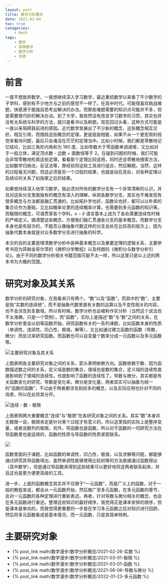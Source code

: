 ```yaml
---
layout: post
title: 数学分析概览
date: 2021-03-04
toc: true
categories:
    - Math
tags:
    - 数学
    - 高等数学
    - 数学分析
    - 总结
---
```


# 前言

一直不想放弃数学，一直想继续深入学习数学，最近重拾数学以来看了不少数学的子学科，感到有不少地方与之前的感觉不一样了。在高中时代，可能很喜欢挑战难题，快感源于能独自思考出解决的办法。而那些难题需要的知识点可能并不多，但是需要很巧妙的解决办法。到了大学，我依然没有改变学习数学的习惯，其实也并没有太系统与科学的方法，就只是看书以及刷题。现在回过头看，这种方式可能是一直以来阻碍我前进的原因。近代数学发展出了不少新的概念，这些概念相互交织，相互引用，而围绕这些概念的定理，更是层层相套，如果不从一个更宏观的视觉来看待问题，最后只会淹没在茫茫的定理当中。比如小时候，我们都是零散地记忆结论，比如三角形内角和为 180 度，比如导数大于零函数单调递增，又比如对于一般立体，满足顶点数 - 边数 + 面数恒等于 2。在碰到问题的时候，我们可能会非常零散地检索这些定理，看看那个定理比较适用，同时还会零散地搜索方法，比如数学归纳法，反证法等，靠经验将这些工具进行组合，然后解题。当然，这样的过程毫无问题，但这必须是另一个过程的结果，也就是站在高处，对各种定理以及结论的关系了如指掌之后的结果。

如果想持续深入地学习数学，就必须对所有的数学分支有一个非常清晰的认识，并且对这些分支里面独有的概念有深入的理解，纵观各数学分支，其实也不难发现有很多概念与方法都是融汇贯通的，比如拓扑学也好，函数论也好，都可以以朴素的集合论作为基础，又比如概率论里的连续概率计算，也需要到多元函数的知识等。而极限的概念，可谓贯穿各个学科，$\varepsilon-\delta$ 语言基本上成为了各处需要连续性时候的严格定义。搞清楚这些概念，方便我们融汇贯通各分支的基本概念。而数学分支本身也是有层次的，不能否认像抽象代数这样的分支会处在比较高的层次上，因为抽象代数本身就是对众多数学分支进行抽象的科学。

本文的目的主要是理清数学分析中各种基本概念以及重要定理的逻辑关系，主要参考书目为菲赫金哥尔茨的《微积分学教程》以及柯朗的《微积分与数学分析引论》。由于不同的数学分析相关书籍范围可能不太一样，所以这里只是以上述的两本书为大概的范围。

# 研究对象及其关系

数学分析的研究对象，在我看来只有两个，“数”以及“函数”。而其中的“数”，主要是指“实数的连续统”，而不是抽象代数里面有关数的运算以及不变性相关的内容，也不会涉及到复数域，所以有时候，数学分析也会被称作实分析（当然这个说法也不太准确，只是一个惯例）。而“函数”，实际上是描述“数”与“数”之间的关系，在数学分析里会以初等函数开始，研究函数有关的一系列课题，比如函数本身的性质（单调性，连续性，凹凸性，极值，解等），又比如通过建立函数的函数（导数，微分）而反过来研究函数。而函数也可以自变量个数来分成一元函数以及多元函数等。

![主要研究对象及其关系](/assets/images/数学漫步/数学分析概览/主要研究对象.png)

上图表明各主要研究对象之间的关系，箭头表明依赖方向。函数依赖于数，因为函数描述数之间的关系，定义域是数的集合，值域也是数的集合，定义域的连续性直接影响到了值域的连续性，也就影响了函数的连续性了。导数与微分，其实都是有关函数变化的研究，导数是变化率，微分是变化量，两者其实可以抽象为统一的“函数的函数”，不过由于两者都涉及到较多的概念，以及实际应用也针对不同的场景，所以在此将其分开。

![连续 - 数 - 极限](/assets/images/数学漫步/数学分析概览/连续与极限.png)

上图表明两大重要概念“连续”与“极限”在各研究对象之间的关系。其实“数”本身并无极限一说，极限肯定是针对某个过程才有意义的，所以这里指的实际上是整序变量，或者说数列的极限。另外，导函数也是函数，所以对于函数的一切研究方法在导函数里也是适用的，函数的性质与导函数的性质紧密联系。

![](/assets/images/数学漫步/数学分析概览/子课题.png)

函数里面的子课题，比如函数的单调性，凹凸性，极值，以及求解等问题，都能够通过研究其导函数得出，虽然单调性能够使用比较初等的方法直接通过函数得出（高中数学），但是通过导函数来得到这些结果可以更好地将这两者联系起来，并且这也是更方便更高级的工具。

进一步，上面的函数概念其实并不仅限于“一元函数”，而是广义上的函数，对于一般的教程来说，都会从一元函数开始，然后推广至多元函数，在多元函数的章节，会对一元函数的各种定理进行重新表述。再者，针对导数与微分相关的概念，也会在多元函数进行重述。整理这些知识的最好顺序，我觉得正是课本安排的顺序，但是课本是单向的，而我觉得更重要的一步是在学习多元函数之后对知识进行回顾，然后将多元函数看成是基本情况，而一元函数，只是其简单特例。

# 主要研究对象

- {% post_link math/数学漫步/数学分析概览/2021-02-26-实数 %}
- {% post_link math/数学漫步/数学分析概览/2021-03-01-极限 %}
- {% post_link math/数学漫步/数学分析概览/2021-03-01-函数 %}
- {% post_link math/数学漫步/数学分析概览/2021-06-06-导数与微分 %}
- {% post_link math/数学漫步/数学分析概览/2022-01-23-多元函数 %}